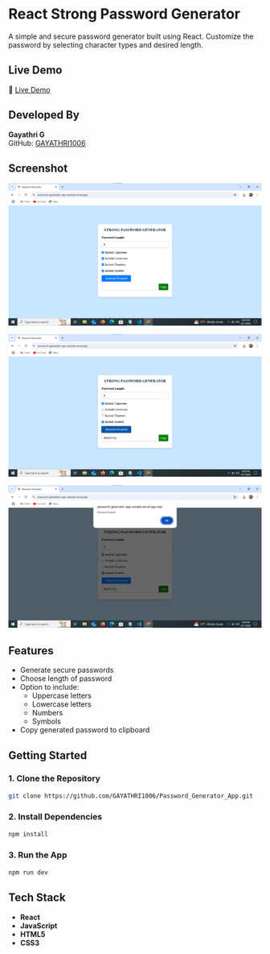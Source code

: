# React Strong Password Generator


A simple and secure password generator built using React. Customize the password by selecting character types and desired length.

## Live Demo

🔗 [Live Demo](https://password-generator-app-sample.vercel.app/)  

## Developed By  
**Gayathri G**  
GitHub: [GAYATHRI1006](https://github.com/GAYATHRI1006)

## Screenshot

![Password Generator Screenshot](password1.png)

![Password Generator Screenshot](password2.png)

![Password Generator Screenshot](password3.png)

## Features

- Generate secure passwords  
- Choose length of password  
- Option to include:  
  - Uppercase letters  
  - Lowercase letters  
  - Numbers  
  - Symbols  
- Copy generated password to clipboard

## Getting Started

### 1. Clone the Repository

```bash
git clone https://github.com/GAYATHRI1006/Password_Generator_App.git
```

### 2. Install Dependencies

```bash
npm install
```

### 3. Run the App

```bash
npm run dev
```

## Tech Stack

- **React**
- **JavaScript**
- **HTML5**
- **CSS3**                    
